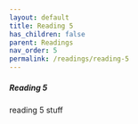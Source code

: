 ```yaml
---
layout: default
title: Reading 5
has_children: false
parent: Readings
nav_order: 5
permalink: /readings/reading-5
---
```


<h5>Reading 5</h5>

reading 5 stuff